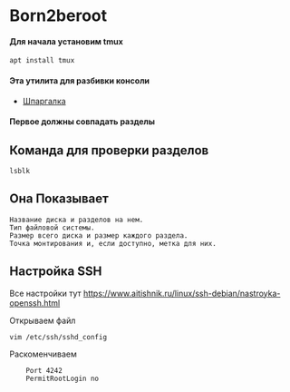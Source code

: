 # Born2beroot


#### Для начала установим tmux

    apt install tmux
    
#### Эта утилита для разбивки консоли

* [Шпаргалка](https://losst.ru/shpargalka-po-tmux)


#### Первое должны совпадать разделы

## Команда для проверки разделов

    lsblk

## Она Показывает
    
    Название диска и разделов на нем.
    Тип файловой системы.
    Размер всего диска и размер каждого раздела.
    Точка монтирования и, если доступно, метка для них.

## Настройка SSH

 Все настройки тут https://www.aitishnik.ru/linux/ssh-debian/nastroyka-openssh.html

Открываем файл

    vim /etc/ssh/sshd_config
Раскоменчиваем 
        
        Port 4242
        PermitRootLogin no        

    
